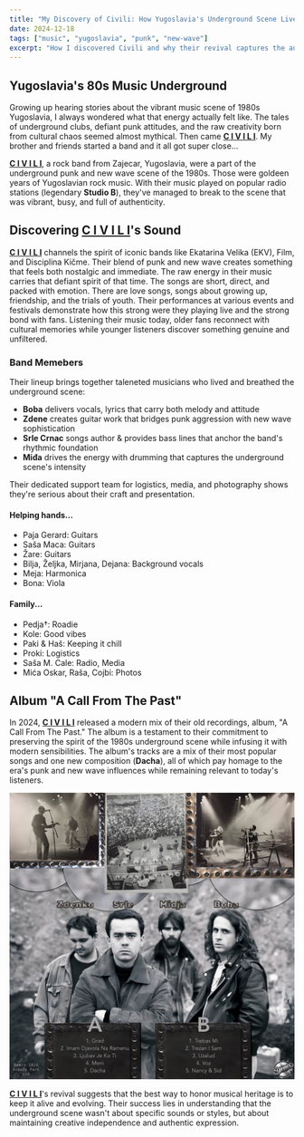 ```yaml
---
title: "My Discovery of Civili: How Yugoslavia's Underground Scene Lives On"
date: 2024-12-18
tags: ["music", "yugoslavia", "punk", "new-wave"]
excerpt: "How I discovered Civili and why their revival captures the authentic spirit of Yugoslavia's underground music scene"
---
```


## Yugoslavia's 80s Music Underground

Growing up hearing stories about the vibrant music scene of 1980s Yugoslavia, I always wondered what that energy actually felt like. The tales of underground clubs, defiant punk attitudes, and the raw creativity born from cultural chaos seemed almost mythical. Then came [**C I V I L I**](https://civili.deno.dev). My brother and friends started a band and it all got super close...

[**C I V I L I**](https://civili.deno.dev), a rock band from Zajecar, Yugoslavia, were a part of the underground punk and new wave scene of the 1980s. Those were goldeen years of Yugoslavian rock music. With their music played on popular radio stations (legendary **Studio B**), they've managed to break to the scene that was vibrant, busy, and full of authenticity.

## Discovering [**C I V I L I**](https://civili.deno.dev)'s Sound

[**C I V I L I**](https://civili.deno.dev) channels the spirit of iconic bands like Ekatarina Velika (EKV), Film, and Disciplina Kičme. Their blend of punk and new wave creates something that feels both nostalgic and immediate. The raw energy in their music carries that defiant spirit of that time. The songs are short, direct, and packed with emotion. There are love songs, songs about growing up, friendship, and the trials of youth. Their performances at various events and festivals demonstrate how this strong were they playing live and the strong bond with fans. Listening their music today, older fans reconnect with cultural memories while younger listeners discover something genuine and unfiltered.

### Band Memebers

Their lineup brings together taleneted musicians who lived and breathed the underground scene:

- **Boba** delivers vocals, lyrics that carry both melody and attitude
- **Zdene** creates guitar work that bridges punk aggression with new wave sophistication  
- **Srle Crnac** songs author & provides bass lines that anchor the band's rhythmic foundation
- **Miđa** drives the energy with drumming that captures the underground scene's intensity

Their dedicated support team for logistics, media, and photography shows they're serious about their craft and presentation.

#### Helping hands...

- Paja Gerard: Guitars
- Saša Maca: Guitars
- Žare: Guitars
- Bilja, Željka, Mirjana, Dejana: Background vocals
- Meja: Harmonica
- Bona: Viola

#### Family...

- Pedja†: Roadie
- Kole: Good vibes
- Paki & Haš: Keeping it chill
- Proki: Logistics
- Saša M. Cale: Radio, Media
- Mića Oskar, Raša, Cojbi: Photos

## Album "A Call From The Past"

In 2024, [**C I V I L I**](https://civili.deno.dev) released a modern mix of their old recordings, album, "A Call From The Past." The album is a testament to their commitment to preserving the spirit of the 1980s underground scene while infusing it with modern sensibilities. The album's tracks are a mix of their most popular songs and one new composition (**Dacha**), all of which pay homage to the era's punk and new wave influences while remaining relevant to today's listeners.

![alt text](https://github.com/srdjan/blogo/blob/main/public/back-v11_djixmix.jpg?raw=true)

[**C I V I L I**](https://civili.deno.dev)'s revival suggests that the best way to honor musical heritage is to keep it alive and evolving. Their success lies in understanding that the underground scene wasn't about specific sounds or styles, but about maintaining creative independence and authentic expression.

